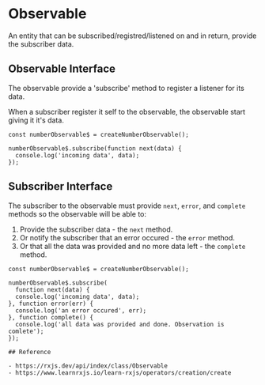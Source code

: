 # Observable

An entity that can be subscribed/registred/listened on and in return, provide the subscriber data.

## Observable Interface

The observable provide a 'subscribe' method to register a listener for its data.

When a subscriber register it self to the observable, the observable start giving it it's data.

```
const numberObservable$ = createNumberObservable();

numberObservable$.subscribe(function next(data) {
  console.log('incoming data', data);
});
```

## Subscriber Interface

The subscriber to the observable must provide `next`, `error`, and `complete` methods so the observable will be able to:

1. Provide the subscriber data - the `next` method.
2. Or notify the subscriber that an error occured - the `error` method.
3. Or that all the data was provided and no more data left - the `complete` method.

```
const numberObservable$ = createNumberObservable();

numberObservable$.subscribe(
  function next(data) {
  console.log('incoming data', data);
}, function error(err) {
  console.log('an error occured', err);
}, function complete() {
  console.log('all data was provided and done. Observation is comlete');
});

## Reference

- https://rxjs.dev/api/index/class/Observable
- https://www.learnrxjs.io/learn-rxjs/operators/creation/create
```
